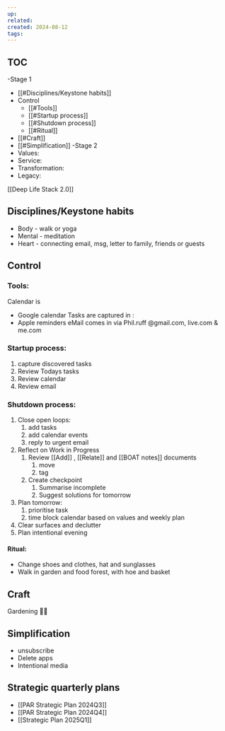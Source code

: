 ```yaml
---
up: 
related: 
created: 2024-08-12
tags:
---
```


## TOC
 -Stage 1
 - [[#Disciplines/Keystone habits]]
 - Control
	 - [[#Tools]]
	 - [[#Startup process]]
	 - [[#Shutdown process]]
	 - [[#Ritual]]
 - [[#Craft]]
 - [[#Simplification]]
-Stage 2
- Values: 
 - Service:
 - Transformation:
 - Legacy: 
 

[[Deep Life Stack 2.0]]

## Disciplines/Keystone habits
 - Body - walk or yoga
 - Mental - meditation
 - Heart - connecting email, msg, letter to family, friends or guests

## Control
### Tools:
Calendar is 
 - Google calendar 
Tasks are captured in :
 - Apple reminders
eMail comes in via Phil.ruff @gmail.com, live.com & me.com

### Startup process:
1. capture discovered tasks
2. Review Todays tasks
3. Review calendar
5. Review email 
### Shutdown process:
1. Close open loops:
	1. add tasks
	2. add calendar events
	3. reply to urgent email
2. Reflect on Work in Progress 
	1. Review [[Add]] , [[Relate]] and [[BOAT notes]] documents 
		1. move
		2. tag
	2. Create checkpoint
		1. Summarise incomplete
		2. Suggest solutions for tomorrow 
3. Plan tomorrow: 
	1. prioritise task
	2. time block calendar based on values and weekly plan
4. Clear surfaces and declutter
5. Plan intentional evening

#### Ritual:
 - Change shoes and clothes, hat and sunglasses
 - Walk in garden and food forest, with hoe and basket


## Craft
Gardening 🧑‍🌾 

## Simplification 
- unsubscribe 
- Delete apps
- Intentional media

## Strategic quarterly plans
 - [[PAR Strategic Plan 2024Q3]]
 - [[PAR Strategic Plan 2024Q4]]
 - [[Strategic Plan 2025Q1]]